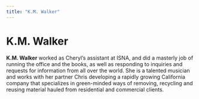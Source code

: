 ```yaml
---
title: "K.M. Walker"
---
```


# K.M. Walker

**K.M. Walker** worked as Cheryl&#8217;s assistant at <span class="caps">ISNA</span>, and did a masterly job of running the office and the books, as well as responding to inquiries and requests for information from all over the world. She is a talented musician and works with her partner Chris developing a rapidly growing California company that specializes in green-minded ways of removing, recycling and reusing material hauled from residential and commercial clients.
